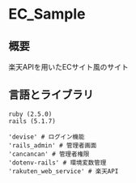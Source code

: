 # EC_Sample
## 概要
楽天APIを用いたECサイト風のサイト
## 言語とライブラリ
```
ruby (2.5.0)
rails (5.1.7)

'devise' # ログイン機能
'rails_admin' # 管理者画面
'cancancan' # 管理者権限
'dotenv-rails' # 環境変数管理
'rakuten_web_service' # 楽天API
```
